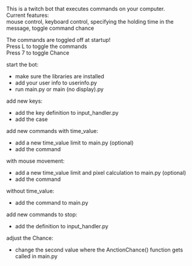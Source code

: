 This is a twitch bot that executes commands on your computer.\
Current features:\
mouse control, keyboard control, specifying the holding time in the message, toggle command chance

The commands are toggled off at startup!\
Press L to toggle the commands\
Press 7 to toggle Chance
  
start the bot:
- make sure the libraries are installed
- add your user info to userinfo.py
- run main.py or main (no display).py
  
add new keys:
- add the key definition to input_handler.py
- add the case
  
add new commands with time_value:
- add a new time_value limit to main.py (optional)
- add the command
  
with mouse movement:
- add a new time_value limit and pixel calculation to main.py (optional)
- add the command
  
without time_value:
- add the command to main.py
  
add new commands to stop:
- add the definition to input_handler.py

adjust the Chance:
- change the second value where the AnctionChance() function gets called in main.py
